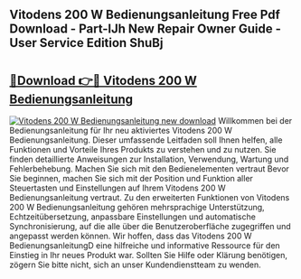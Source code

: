 ## Vitodens 200 W Bedienungsanleitung Free Pdf Download - Part-lJh New Repair Owner Guide - User Service Edition ShuBj

# <h2><a href="http://df08yc.blite.top/?on=Vitodens+200+W+Bedienungsanleitung">🔗Download 👉🔴 Vitodens 200 W Bedienungsanleitung</a></h2>

[![Vitodens 200 W Bedienungsanleitung new download](https://i.imgur.com/lujVjoI.png)](http://df08yc.blite.top/?on=Vitodens+200+W+Bedienungsanleitung)
Willkommen bei der Bedienungsanleitung für Ihr neu aktiviertes Vitodens 200 W Bedienungsanleitung. Dieser umfassende Leitfaden soll Ihnen helfen, alle Funktionen und Vorteile Ihres Produkts zu verstehen und zu nutzen. Sie finden detaillierte Anweisungen zur Installation, Verwendung, Wartung und Fehlerbehebung. Machen Sie sich mit den Bedienelementen vertraut Bevor Sie beginnen, machen Sie sich mit der Position und Funktion aller Steuertasten und Einstellungen auf Ihrem Vitodens 200 W Bedienungsanleitung vertraut. Zu den erweiterten Funktionen von Vitodens 200 W Bedienungsanleitung gehören mehrsprachige Unterstützung, Echtzeitübersetzung, anpassbare Einstellungen und automatische Synchronisierung, auf die alle über die Benutzeroberfläche zugegriffen und angepasst werden können. Wir hoffen, dass das Vitodens 200 W BedienungsanleitungD eine hilfreiche und informative Ressource für den Einstieg in Ihr neues Produkt war. Sollten Sie Hilfe oder Klärung benötigen, zögern Sie bitte nicht, sich an unser Kundendienstteam zu wenden.
